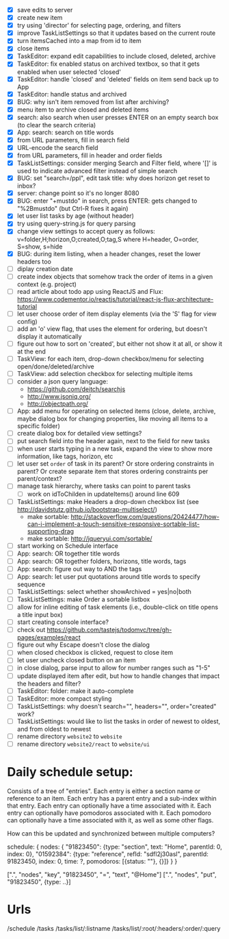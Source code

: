 - [x] save edits to server
- [x] create new item
- [x] try using 'director' for selecting page, ordering, and filters
- [x] improve TaskListSettings so that it updates based on the current route
- [x] turn itemsCached into a map from id to item
- [x] close items
- [x] TaskEditor: expand edit capabilities to include closed, deleted, archive
- [x] TaskEditor: fix enabled status on archived textbox, so that it gets enabled when user selected 'closed'
- [x] TaskEditor: handle 'closed' and 'deleted' fields on item send back up to App
- [x] TaskEditor: handle status and archived
- [x] BUG: why isn't item removed from list after archiving?
- [x] menu item to archive closed and deleted items
- [x] search: also search when user presses ENTER on an empty search box (to clear the search criteria)
- [x] App: search: search on title words
- [x] from URL parameters, fill in search field
- [x] URL-encode the search field
- [x] from URL parameters, fill in header and order fields
- [x] TaskListSettings: consider merging Search and Filter field, where '[]' is used to indicate advanced filter instead of simple search
- [x] BUG: set "search=/ppl", edit task title: why does horizon get reset to inbox?
- [x] server: change point so it's no longer 8080
- [x] BUG: enter "+mustdo" in search, press ENTER: gets changed to "%2Bmustdo" (but Ctrl-R fixes it again)
- [x] let user list tasks by age (without header)
- [x] try using query-string.js for query parsing
- [x] change view settings to accept query as follows:
    v=folder,H;horizon,O;created,O;tag,S
    where H=header, O=order, S=show, s=hide
- [x] BUG: during item listing, when a header changes, reset the lower headers too
- [ ] diplay creation date
- [ ] create index objects that somehow track the order of items in a given context (e.g. project)
- [ ] read article about todo app using ReactJS and Flux: https://www.codementor.io/reactjs/tutorial/react-js-flux-architecture-tutorial
- [ ] let user choose order of item display elements (via the 'S' flag for view config)
- [ ] add an 'o' view flag, that uses the element for ordering, but doesn't display it automatically
- [ ] figure out how to sort on 'created', but either not show it at all, or show it at the end
- [ ] TaskView: for each item, drop-down checkbox/menu for selecting open/done/deleted/archive
- [ ] TaskView: add selection checkbox for selecting multiple items
- [ ] consider a json query language:
    - https://github.com/deitch/searchjs
    - http://www.jsoniq.org/
    - http://objectpath.org/
- [ ] App: add menu for operating on selected items (close, delete, archive, maybe dialog box for changing properties, like moving all items to a specific folder)
- [ ] create dialog box for detailed view settings?
- [ ] put search field into the header again, next to the field for new tasks
- [ ] when user starts typing in a new task, expand the view to show more information, like tags, horizon, etc
- [ ] let user set `order` of task in its parent?  Or store ordering constraints in parent?  Or create separate item that stores ordering constraints per parent/context?
- [ ] manage task hierarchy, where tasks can point to parent tasks
    - [ ] work on idToChilden in updateItems() around line 609
- [ ] TaskListSettings: make Headers a drop-down checkbox list (see http://davidstutz.github.io/bootstrap-multiselect/)
    - make sortable: http://stackoverflow.com/questions/20424477/how-can-i-implement-a-touch-sensitive-responsive-sortable-list-supporting-drag
    - make sortable: http://jqueryui.com/sortable/
- [ ] start working on Schedule interface
- [ ] App: search: OR together title words
- [ ] App: search: OR together folders, horizons, title words, tags
- [ ] App: search: figure out way to AND the tags
- [ ] App: search: let user put quotations around title words to specify sequence
- [ ] TaskListSettings: select whether showArchived = yes|no|both
- [ ] TaskListSettings: make Order a sortable listbox
- [ ] allow for inline editing of task elements (i.e., double-click on title opens a title input box)
- [ ] start creating console interface?
- [ ] check out https://github.com/tastejs/todomvc/tree/gh-pages/examples/react
- [ ] figure out why Escape doesn't close the dialog
- [ ] when closed checkbox is clicked, request to close item
- [ ] let user uncheck closed button on an item
- [ ] in close dialog, parse input to allow for number ranges such as "1-5"
- [ ] update displayed item after edit, but how to handle changes that impact the headers and filter?
- [ ] TaskEditor: folder: make it auto-complete
- [ ] TaskEditor: more compact styling
- [ ] TaskListSettings: why doesn't search="", headers="", order="created" work?
- [ ] TaskListSettings: would like to list the tasks in order of newest to oldest, and from oldest to newest
- [ ] rename directory `website2` to `website`
- [ ] rename directory `website2/react` to `website/ui`

# Daily schedule setup:

Consists of a tree of "entries".
Each entry is either a section name or reference to an item.
Each entry has a parent entry and a sub-index within that entry.
Each entry can optionally have a time associated with it.
Each entry can optionally have pomodoros associated with it.
Each pomodoro can optionally have a time associated with it, as well as some other flags.

How can this be updated and synchronized between multiple computers?

schedule: {
  nodes: {
    "91823450": {type: "section", text: "Home", parentId: 0, index: 0},
    "01592384": {type: "reference", refId: "sdfl2j30asl", parentId: 91823450, index: 0, time: ?, pomodoros: [{status: ""}, {}]}
  }
}

[".", "nodes", "key", "91823450", "=", "text", "@Home"]
[".", "nodes", "put", "91823450", {type: ..}]

# Urls

/schedule
/tasks
/tasks/list/:listname
/tasks/list/:root/:headers/:order/:query
